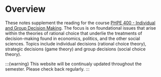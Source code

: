 # Overview

These notes supplement the reading for the course [PHPE 400 - Individual and Group Decision Making](https://phpe400.info).  The focus is on foundational issues that arise within the theories of rational choice that underlie the treatments of decision-making found in economics, politics, and the other social sciences. Topics include  individual decisions (rational choice theory), strategic decisions (game theory) and group decisions (social choice theory). 


:::{warning}
This website will be continualy updated throughout the semester.   Please check back regularly. 
:::

